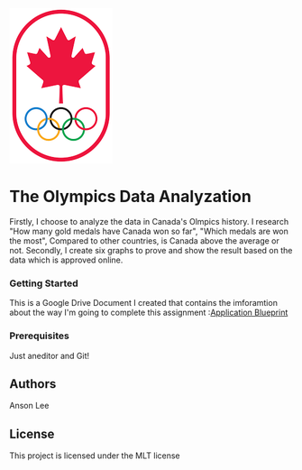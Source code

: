 ![It is Olympics symbols!](Olympics.png "The Symbols")

# The Olympics Data Analyzation

Firstly, I choose to analyze the data in Canada's Olmpics history. I research "How many gold medals have Canada won so far", "Which medals are won the most", Compared to other countries, is Canada above the average or not. Secondly, I create six graphs to prove and show the result based on the data which is approved online.

### Getting Started 
This is a Google Drive Document I created that contains the imforamtion about the way I'm going to complete this assignment :[Application Blueprint](https://docs.google.com/document/d/11ZiCVV-Bvr4uOeM_Z9o1tVKTQJefQwphrIGBLG_VjRo/edit)


### Prerequisites 
Just aneditor and Git!

## Authors
Anson Lee

## License 
This project is licensed under the MLT license 